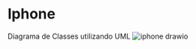 # Iphone 

Diagrama de Classes utilizando UML
![iphone drawio](https://github.com/Andre-Souza539/trilha-java-basico/assets/63268052/1b809518-20ad-4fd6-a9da-1cc99bfc2383)
